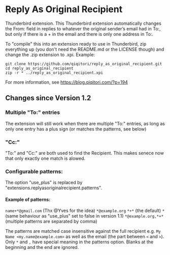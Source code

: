 # Reply As Original Recipient

Thunderbird extension. This Thunderbird extension automatically changes the From: field in replies to whatever the original sender’s email had in To:, but only if there is a + in the email and there is only one address in To:.

To "compile" this into an extension ready to use in Thunderbird, zip everything up (you don't need the README.md or the LICENSE though) and change the .zip extension to .xpi.
Example:
```
git clone https://github.com/qiqitori/reply_as_original_recipient.git
cd reply_as_original_recipient
zip -r * ../reply_as_original_recipient.xpi
```

For more information, see https://blog.qiqitori.com/?p=194


## Changes since Version 1.2

### Multiple "To:" entries
The extension will still work when there are multiple "To:" entries, as long as only one entry has a plus sign (or matches the patterns, see below)

### "Cc:"
"To:" and "Cc:" are both used to find the Recipient. This makes senece now that only exactly one match is alowed.

### Configurable patterns:
The option "use_plus" is replaced by "extensions.replyasoriginalrecipient.patterns".

#### Example of patterns:
`name+*@gmail.com` (Thx @Yves for the idea)
`*@example.org`
`*+*` (the default)
`*` (same behaviour as "use_plus" set to false in version 1.1)
`*@example.org,*+*` (multiple patterns are separated by comma)

The patterns are matched case insensitive against the full recipient e.g. `My Name <my.name@example.com>` as well as the email (the part between `<` and `>`).
Only `*` and `,` have special meaning in the patterns option.
Blanks at the beginning and the end are ignored.